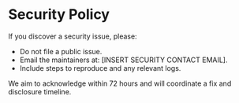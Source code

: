 # Security Policy

If you discover a security issue, please:

- Do not file a public issue.
- Email the maintainers at: [INSERT SECURITY CONTACT EMAIL].
- Include steps to reproduce and any relevant logs.

We aim to acknowledge within 72 hours and will coordinate a fix and disclosure timeline.
